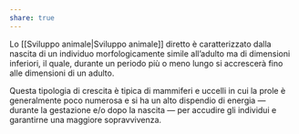 ```yaml
---
share: true
---
```

Lo [[Sviluppo animale|Sviluppo animale]] diretto è caratterizzato dalla nascita di un individuo morfologicamente simile all’adulto ma di dimensioni inferiori, il quale, durante un periodo più o meno lungo si accrescerà fino alle dimensioni di un adulto.

Questa tipologia di crescita è tipica di mammiferi e uccelli in cui la prole è generalmente poco numerosa e si ha un alto dispendio di energia — durante la gestazione e/o dopo la nascita — per accudire gli individui e garantirne una maggiore sopravvivenza.